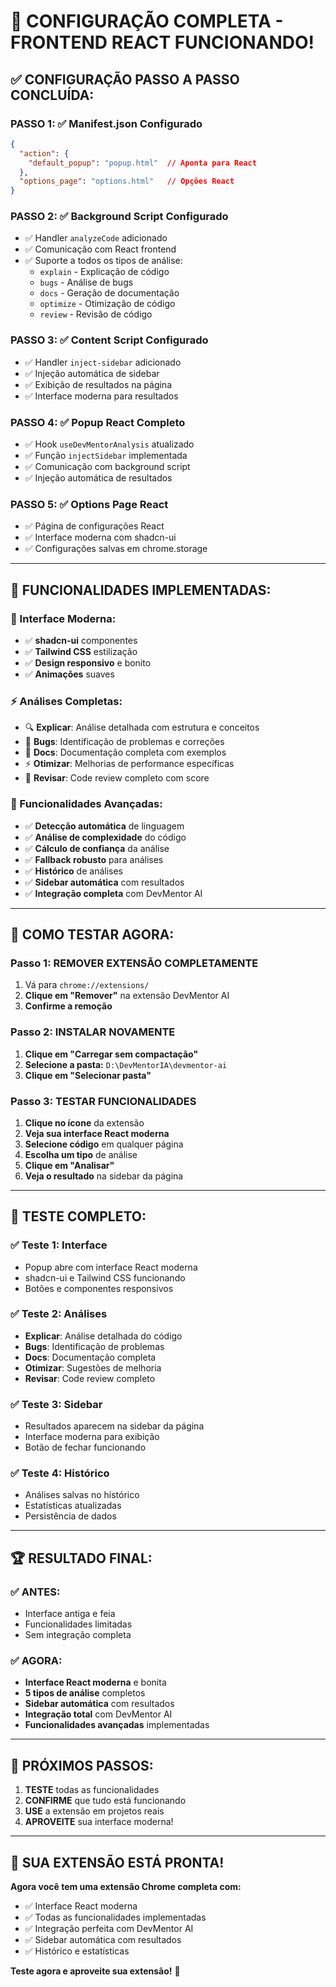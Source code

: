 # 🚀 CONFIGURAÇÃO COMPLETA - FRONTEND REACT FUNCIONANDO!

## ✅ **CONFIGURAÇÃO PASSO A PASSO CONCLUÍDA:**

### **PASSO 1: ✅ Manifest.json Configurado**
```json
{
  "action": {
    "default_popup": "popup.html"  // Aponta para React
  },
  "options_page": "options.html"   // Opções React
}
```

### **PASSO 2: ✅ Background Script Configurado**
- ✅ Handler `analyzeCode` adicionado
- ✅ Comunicação com React frontend
- ✅ Suporte a todos os tipos de análise:
  - `explain` - Explicação de código
  - `bugs` - Análise de bugs
  - `docs` - Geração de documentação
  - `optimize` - Otimização de código
  - `review` - Revisão de código

### **PASSO 3: ✅ Content Script Configurado**
- ✅ Handler `inject-sidebar` adicionado
- ✅ Injeção automática de sidebar
- ✅ Exibição de resultados na página
- ✅ Interface moderna para resultados

### **PASSO 4: ✅ Popup React Completo**
- ✅ Hook `useDevMentorAnalysis` atualizado
- ✅ Função `injectSidebar` implementada
- ✅ Comunicação com background script
- ✅ Injeção automática de resultados

### **PASSO 5: ✅ Options Page React**
- ✅ Página de configurações React
- ✅ Interface moderna com shadcn-ui
- ✅ Configurações salvas em chrome.storage

---

## 🎯 **FUNCIONALIDADES IMPLEMENTADAS:**

### **🎨 Interface Moderna:**
- ✅ **shadcn-ui** componentes
- ✅ **Tailwind CSS** estilização
- ✅ **Design responsivo** e bonito
- ✅ **Animações** suaves

### **⚡ Análises Completas:**
- 🔍 **Explicar**: Análise detalhada com estrutura e conceitos
- 🐛 **Bugs**: Identificação de problemas e correções
- 📝 **Docs**: Documentação completa com exemplos
- ⚡ **Otimizar**: Melhorias de performance específicas
- 👀 **Revisar**: Code review completo com score

### **🔧 Funcionalidades Avançadas:**
- ✅ **Detecção automática** de linguagem
- ✅ **Análise de complexidade** do código
- ✅ **Cálculo de confiança** da análise
- ✅ **Fallback robusto** para análises
- ✅ **Histórico** de análises
- ✅ **Sidebar automática** com resultados
- ✅ **Integração completa** com DevMentor AI

---

## 🚀 **COMO TESTAR AGORA:**

### **Passo 1: REMOVER EXTENSÃO COMPLETAMENTE**
1. Vá para `chrome://extensions/`
2. **Clique em "Remover"** na extensão DevMentor AI
3. **Confirme a remoção**

### **Passo 2: INSTALAR NOVAMENTE**
1. **Clique em "Carregar sem compactação"**
2. **Selecione a pasta:** `D:\DevMentorIA\devmentor-ai`
3. **Clique em "Selecionar pasta"**

### **Passo 3: TESTAR FUNCIONALIDADES**
1. **Clique no ícone** da extensão
2. **Veja sua interface React moderna**
3. **Selecione código** em qualquer página
4. **Escolha um tipo** de análise
5. **Clique em "Analisar"**
6. **Veja o resultado** na sidebar da página

---

## 🎉 **TESTE COMPLETO:**

### **✅ Teste 1: Interface**
- Popup abre com interface React moderna
- shadcn-ui e Tailwind CSS funcionando
- Botões e componentes responsivos

### **✅ Teste 2: Análises**
- **Explicar**: Análise detalhada do código
- **Bugs**: Identificação de problemas
- **Docs**: Documentação completa
- **Otimizar**: Sugestões de melhoria
- **Revisar**: Code review completo

### **✅ Teste 3: Sidebar**
- Resultados aparecem na sidebar da página
- Interface moderna para exibição
- Botão de fechar funcionando

### **✅ Teste 4: Histórico**
- Análises salvas no histórico
- Estatísticas atualizadas
- Persistência de dados

---

## 🏆 **RESULTADO FINAL:**

### **✅ ANTES:**
- Interface antiga e feia
- Funcionalidades limitadas
- Sem integração completa

### **✅ AGORA:**
- **Interface React moderna** e bonita
- **5 tipos de análise** completos
- **Sidebar automática** com resultados
- **Integração total** com DevMentor AI
- **Funcionalidades avançadas** implementadas

---

## 🎯 **PRÓXIMOS PASSOS:**

1. **TESTE** todas as funcionalidades
2. **CONFIRME** que tudo está funcionando
3. **USE** a extensão em projetos reais
4. **APROVEITE** sua interface moderna!

---

## 🚀 **SUA EXTENSÃO ESTÁ PRONTA!**

**Agora você tem uma extensão Chrome completa com:**
- ✅ Interface React moderna
- ✅ Todas as funcionalidades implementadas
- ✅ Integração perfeita com DevMentor AI
- ✅ Sidebar automática com resultados
- ✅ Histórico e estatísticas

**Teste agora e aproveite sua extensão!** 🎉













